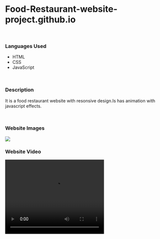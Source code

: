 # Food-Restaurant-website-project.github.io
<br/>
<h3>Languages Used</h3>
<ul>
<li>HTML</li>
<li>CSS</li>
<li>JavaScript</li>
</ul>
<br/>
<h3>Description</h3>
<p>It is a food restaurant website with resonsive design.Is has animation  with javascript effects.</p>
<br/>
<h3>Website Images</h3>
<img src="./img/c722e23f-85a6-4d08-94f7-56f418327374.webm" />
<br/>
<h3>Website Video</h3>
<video width="320" height="240" controls>
  <source src="movie.mp4" type="video/mp4">
</video>
